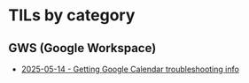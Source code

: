 # TILs by category

## GWS (Google Workspace)
* [2025-05-14 - Getting Google Calendar troubleshooting info](getting_google_calendar_troubleshooting_info.md)